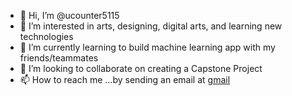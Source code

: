 - 👋 Hi, I’m @ucounter5115
- 👀 I’m interested in arts, designing, digital arts, and learning new technologies
- 🌱 I’m currently learning to build machine learning app with my friends/teammates
- 💞️ I’m looking to collaborate on creating a Capstone Project
- 📫 How to reach me ...by sending an email at [gmail](mailto:maryangelfuentes.ta@gmail.com)
<!---
lhjill/lhjill is a ✨ special ✨ repository because its `README.md` (this file) appears on your GitHub profile.
You can click the Preview link to take a look at your changes.
--->
